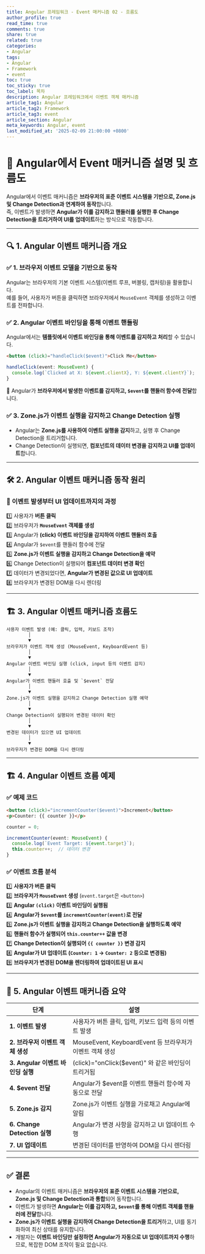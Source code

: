 ```yaml
---
title: Angular 프레임워크 - Event 매커니즘 02 - 흐름도
author_profile: true
read_time: true
comments: true
share: true
related: true
categories:
- Angular
tags:
- Angular
- Framework
- event
toc: true
toc_sticky: true
toc_label: 목차
description: Angular 프레임워크에서 이벤트 객체 매커니즘
article_tag1: Angular
article_tag2: Framework
article_tag3: event
article_section: Angular
meta_keywords: Angular, event
last_modified_at: '2025-02-09 21:00:00 +0800'
---
```



# 📌 **Angular에서 Event 매커니즘 설명 및 흐름도**

Angular에서 이벤트 매커니즘은 **브라우저의 표준 이벤트 시스템을 기반으로, Zone.js 및 Change Detection과 연계하여 동작**합니다.  
즉, 이벤트가 발생하면 **Angular가 이를 감지하고 핸들러를 실행한 후 Change Detection을 트리거하여 UI를 업데이트**하는 방식으로 작동합니다.

---

## 🔍 **1. Angular 이벤트 매커니즘 개요**
### ✅ **1. 브라우저 이벤트 모델을 기반으로 동작**
Angular는 브라우저의 기본 이벤트 시스템(이벤트 루프, 버블링, 캡처링)을 활용합니다.  
예를 들어, 사용자가 버튼을 클릭하면 브라우저에서 `MouseEvent` 객체를 생성하고 이벤트를 전파합니다.

### ✅ **2. Angular 이벤트 바인딩을 통해 이벤트 핸들링**
Angular에서는 **템플릿에서 이벤트 바인딩을 통해 이벤트를 감지하고 처리**할 수 있습니다.

```html
<button (click)="handleClick($event)">Click Me</button>
```

```typescript
handleClick(event: MouseEvent) {
  console.log(`Clicked at X: ${event.clientX}, Y: ${event.clientY}`);
}
```
📌 Angular가 **브라우저에서 발생한 이벤트를 감지하고, `$event`를 핸들러 함수에 전달**합니다.

### ✅ **3. Zone.js가 이벤트 실행을 감지하고 Change Detection 실행**
- Angular는 **Zone.js를 사용하여 이벤트 실행을 감지**하고, 실행 후 Change Detection을 트리거합니다.
- Change Detection이 실행되면, **컴포넌트의 데이터 변경을 감지하고 UI를 업데이트**합니다.

---

## 🛠 **2. Angular 이벤트 매커니즘 동작 원리**
### **🔹 이벤트 발생부터 UI 업데이트까지의 과정**
1️⃣ 사용자가 **버튼 클릭**  
2️⃣ 브라우저가 **`MouseEvent` 객체를 생성**  
3️⃣ Angular가 **(click) 이벤트 바인딩을 감지하여 이벤트 핸들러 호출**  
4️⃣ Angular가 `$event`를 핸들러 함수에 전달  
5️⃣ **Zone.js가 이벤트 실행을 감지하고 Change Detection을 예약**  
6️⃣ Change Detection이 실행되어 **컴포넌트 데이터 변경 확인**  
7️⃣ 데이터가 변경되었다면, **Angular가 변경된 값으로 UI 업데이트**  
8️⃣ 브라우저가 변경된 DOM을 다시 렌더링  

---

## 🏗 **3. Angular 이벤트 매커니즘 흐름도**

```plaintext
사용자 이벤트 발생 (예: 클릭, 입력, 키보드 조작)
        │
        ▼
브라우저가 이벤트 객체 생성 (MouseEvent, KeyboardEvent 등)
        │
        ▼
Angular 이벤트 바인딩 실행 (click, input 등의 이벤트 감지)
        │
        ▼
Angular가 이벤트 핸들러 호출 및 `$event` 전달
        │
        ▼
Zone.js가 이벤트 실행을 감지하고 Change Detection 실행 예약
        │
        ▼
Change Detection이 실행되어 변경된 데이터 확인
        │
        ▼
변경된 데이터가 있으면 UI 업데이트
        │
        ▼
브라우저가 변경된 DOM을 다시 렌더링
```

---

## 🏗 **4. Angular 이벤트 흐름 예제**
### ✅ **예제 코드**
```html
<button (click)="incrementCounter($event)">Increment</button>
<p>Counter: {{ counter }}</p>
```

```typescript
counter = 0;

incrementCounter(event: MouseEvent) {
  console.log(`Event Target: ${event.target}`);
  this.counter++;  // 데이터 변경
}
```

### ✅ **이벤트 흐름 분석**
1️⃣ **사용자가 버튼 클릭**  
2️⃣ **브라우저가 `MouseEvent` 생성** (`event.target`은 `<button>`)  
3️⃣ **Angular `(click)` 이벤트 바인딩이 실행됨**  
4️⃣ **Angular가 `$event`를 `incrementCounter(event)`로 전달**  
5️⃣ **Zone.js가 이벤트 실행을 감지하고 Change Detection을 실행하도록 예약**  
6️⃣ **핸들러 함수가 실행되어 `this.counter++` 값을 변경**  
7️⃣ **Change Detection이 실행되어 `{{ counter }}` 변경 감지**  
8️⃣ **Angular가 UI 업데이트 (`Counter: 1` → `Counter: 2` 등으로 변경됨)**  
9️⃣ **브라우저가 변경된 DOM을 렌더링하여 업데이트된 UI 표시**  

---

## 📌 **5. Angular 이벤트 매커니즘 요약**

| 단계 | 설명 |
|------|------|
| **1. 이벤트 발생** | 사용자가 버튼 클릭, 입력, 키보드 입력 등의 이벤트 발생 |
| **2. 브라우저 이벤트 객체 생성** | MouseEvent, KeyboardEvent 등 브라우저가 이벤트 객체 생성 |
| **3. Angular 이벤트 바인딩 실행** | (click)="onClick($event)" 와 같은 바인딩이 트리거됨 |
| **4. $event 전달** | Angular가 $event를 이벤트 핸들러 함수에 자동으로 전달 |
| **5. Zone.js 감지** | Zone.js가 이벤트 실행을 가로채고 Angular에 알림 |
| **6. Change Detection 실행** | Angular가 변경 사항을 감지하고 UI 업데이트 수행 |
| **7. UI 업데이트** | 변경된 데이터를 반영하여 DOM을 다시 렌더링 |

---

## ✅ **결론**
- Angular의 이벤트 매커니즘은 **브라우저의 표준 이벤트 시스템을 기반으로, Zone.js 및 Change Detection과 통합**되어 동작합니다.
- 이벤트가 발생하면 **Angular는 이를 감지하고, `$event`를 통해 이벤트 객체를 핸들러에 전달**합니다.
- **Zone.js가 이벤트 실행을 감지하여 Change Detection을 트리거**하고, UI를 동기화하여 최신 상태를 유지합니다.
- 개발자는 **이벤트 바인딩만 설정하면 Angular가 자동으로 UI 업데이트까지 수행**하므로, 복잡한 DOM 조작이 필요 없습니다.